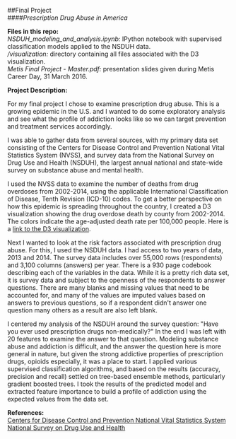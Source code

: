 ##Final Project  
####*Prescription Drug Abuse in America*  

**Files in this repo:**  
*NSDUH_modeling_and_analysis.ipynb:*  IPython notebook with supervised classification models applied to the NSDUH data.  
*/visualization:*  directory containing all files associated with the D3 visualization.  
*Metis Final Project - Master.pdf:*  presentation slides given during Metis Career Day, 31 March 2016.  

**Project Description:**  

For my final project I chose to examine prescription drug abuse.  This is a growing epidemic in the U.S. and I wanted to do some exploratory analysis and see what the profile of addiction looks like so we can target prevention and treatment services accordingly.  

I was able to gather data from several sources, with my primary data set consisting of the Centers for Disease Control and Prevention National Vital Statistics System (NVSS), and survey data from the National Survey on Drug Use and Health (NSDUH), the largest annual national and state-wide survey on substance abuse and mental health.  

I used the NVSS data to examine the number of deaths from drug overdoses from 2002-2014, using the applicable International Classification of Disease, Tenth Revision (ICD-10) codes.  To get a better perspective on how this epidemic is spreading throughout the country, I created a D3 visualization showing the drug overdose death by county from 2002-2014.  The colors indicate the age-adjusted death rate per 100,000 people.  Here is a [link to the D3 visualization](http://rawgit.com/jasonsyp/metis-datascience/master/projects/final/visualization/index.html).

Next I wanted to look at the risk factors associated with prescription drug abuse.  For this, I used the NSDUH data.  I had access to two years of data, 2013 and 2014.  The survey data includes over 55,000 rows (respondents) and 3,100 columns (answers) per year.  There is a 930 page codebook describing each of the variables in the data.  While it is a pretty rich data set, it is survey data and subject to the openness of the respondents to answer questions.  There are many blanks and missing values that need to be accounted for, and many of the values are imputed values based on answers to previous questions, so if a respondent didn't answer one question many others as a result are also left blank.  

I centered my analysis of the NSDUH around the survey question: "Have you ever used prescription drugs non-medically?"  In the end I was left with 20 features to examine the answer to that question.  Modeling substance abuse and addiction is  difficult, and the answer the question here is more general in nature, but given the strong addictive properties of prescription drugs, opioids especially, it was a place to start.  I applied various supervised classification algorithms, and based on the results (accuracy, precision and recall) settled on tree-based ensemble methods, particularly gradient boosted trees.  I took the results of the predicted model and extracted feature importance to build a profile of addiction using the expected values from the data set.  

**References:**  
[Centers for Disease Control and Prevention National Vital Statistics System](http://www.cdc.gov/nchs/data_access/vitalstatsonline.htm#Mortality_Multiple)  
[National Survey on Drug Use and Health](https://nsduhweb.rti.org/respweb/homepage.cfm)  
